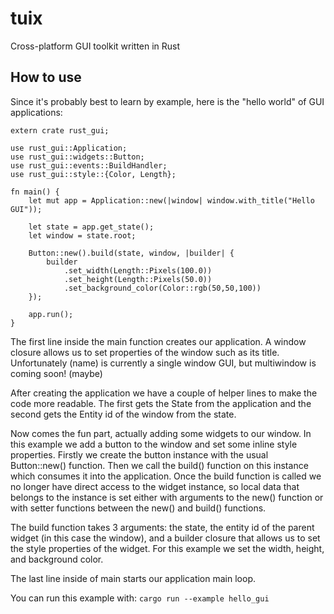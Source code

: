 # tuix
Cross-platform GUI toolkit written in Rust

## How to use
Since it's probably best to learn by example, here is the "hello world" of GUI applications:

```
extern crate rust_gui;

use rust_gui::Application;
use rust_gui::widgets::Button;
use rust_gui::events::BuildHandler;
use rust_gui::style::{Color, Length};

fn main() {
    let mut app = Application::new(|window| window.with_title("Hello GUI"));

    let state = app.get_state();
    let window = state.root;

    Button::new().build(state, window, |builder| {
        builder
            .set_width(Length::Pixels(100.0))
            .set_height(Length::Pixels(50.0))
            .set_background_color(Color::rgb(50,50,100))
    });

    app.run();
}
```

The first line inside the main function creates our application. A window closure allows us to set properties of the window such as its title. Unfortunately (name) is currently a single window GUI, but multiwindow is coming soon! (maybe)

After creating the application we have a couple of helper lines to make the code more readable. The first gets the State from the application and the second gets the Entity id of the window from the state.

Now comes the fun part, actually adding some widgets to our window. In this example we add a button to the window and set some inline style properties. Firstly we create the button instance with the usual Button::new() function. Then we call the build() function on this instance which consumes it into the application. Once the build function is called we no longer have direct access to the widget instance, so local data that belongs to the instance is set either with arguments to the new() function or with setter functions between the new() and build() functions.

The build function takes 3 arguments: the state, the entity id of the parent widget (in this case the window), and a builder closure that allows us to set the style properties of the widget. For this example we set the width, height, and background color.

The last line inside of main starts our application main loop.

You can run this example with: ```cargo run --example hello_gui```